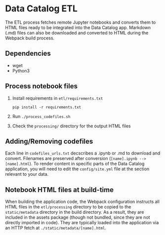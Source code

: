 # Data Catalog ETL

The ETL process fetches remote Jupyter notebooks and converts them to HTML
files ready to be integrated into the Data Catalog app. Markdown (.md) files
can also be downloaded and converted to HTML during the Webpack build process.

## Dependencies

- wget
- Python3

## Process notebook files

1. Install requirements in `etl/requirements.txt`

   ```console
   pip install -r requirements.txt
   ```

2. Run `./process_codefiles.sh`
3. Check the `processing/` directory for the output HTML files

## Adding/Removing codefiles

Each line in `codefiles_urls.txt` decscribes a .ipynb or .md to download and
convert. Filenames are preserved after conversion (`[name].ipynb -->
[name].html`). To render content in specific parts of the Data Catalog
application, you will need to edit the `config/site.yml` file at the
section relevant to your data.

## Notebook HTML files at build-time

When building the application code, the Webpack configuration instructs all
HTML files in the `etl/processing` directory to be copied to the
`static/metadata` directory in the build directory. As a result, they are
included in the assets package (though not bundled, since they are not
directly imported in code). They are typically loaded into the application
via an HTTP fetch at `./static/metadata/[name].html`.
